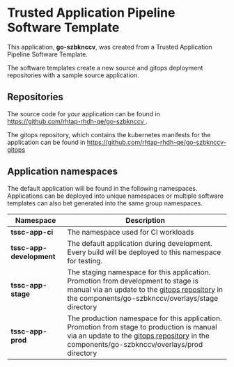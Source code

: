 # Trusted Application Pipeline Software Template

This application, **go-szbknccv**, was created from a Trusted Application Pipeline Software Template.

The software templates create a new source and gitops deployment repositories with a sample source application. 

## Repositories

The source code for your application can be found in [https://github.com/rhtap-rhdh-qe/go-szbknccv ](https://github.com/rhtap-rhdh-qe/go-szbknccv ).
 
The gitops repository, which contains the kubernetes manifests for the application can be found in 
[https://github.com/rhtap-rhdh-qe/go-szbknccv-gitops ](https://github.com/rhtap-rhdh-qe/go-szbknccv-gitops ) 

## Application namespaces 

The default application will be found in the following namespaces. Applications can be deployed into unique namespaces or multiple software templates can also bet generated into the same group namespaces.  

|  Namespace   |  Description   |  
| -------- | -------- |
| **tssc-app-ci** | The namespace used for CI workloads |
| **tssc-app-development** | The default application during development. Every build will be deployed to this namespace for testing. |
| **tssc-app-stage** | The staging namespace for this application. Promotion from development to stage is manual via an update to the [gitops repository](https://github.com/rhtap-rhdh-qe/go-szbknccv-gitops ) in the components/go-szbknccv/overlays/stage directory |
| **tssc-app-prod** | The production namespace for this application. Promotion from stage to production is manual via an update to the [gitops repository](https://github.com/rhtap-rhdh-qe/go-szbknccv-gitops ) in the components/go-szbknccv/overlays/prod directory |